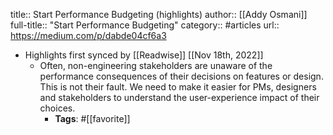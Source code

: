 title:: Start Performance Budgeting (highlights)
author:: [[Addy Osmani]]
full-title:: "Start Performance Budgeting"
category:: #articles
url:: https://medium.com/p/dabde04cf6a3

- Highlights first synced by [[Readwise]] [[Nov 18th, 2022]]
	- Often, non-engineering stakeholders are unaware of the performance consequences of their decisions on features or design. This is not their fault. We need to make it easier for PMs, designers and stakeholders to understand the user-experience impact of their choices.
		- **Tags**: #[[favorite]]